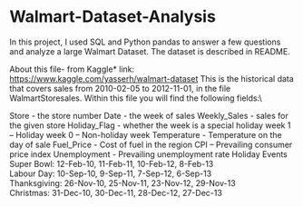 # Walmart-Dataset-Analysis
In this project, I used SQL and Python pandas to answer a few questions and analyze a large Walmart Dataset. The dataset is described in README.

About this file- from Kaggle*
link: https://www.kaggle.com/yasserh/walmart-dataset
This is the historical data that covers sales from 2010-02-05 to 2012-11-01, in the file WalmartStoresales. Within this file you will find the following fields:\

Store - the store number
Date - the week of sales
Weekly_Sales - sales for the given store
Holiday_Flag - whether the week is a special holiday week 1 – Holiday week 0 – Non-holiday week
Temperature - Temperature on the day of sale
Fuel_Price - Cost of fuel in the region
CPI – Prevailing consumer price index
Unemployment - Prevailing unemployment rate
Holiday Events\
Super Bowl: 12-Feb-10, 11-Feb-11, 10-Feb-12, 8-Feb-13\
Labour Day: 10-Sep-10, 9-Sep-11, 7-Sep-12, 6-Sep-13\
Thanksgiving: 26-Nov-10, 25-Nov-11, 23-Nov-12, 29-Nov-13\
Christmas: 31-Dec-10, 30-Dec-11, 28-Dec-12, 27-Dec-13
